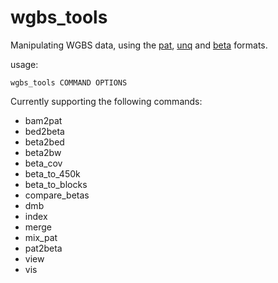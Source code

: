 # wgbs_tools
Manipulating WGBS data, using the [pat](https://github.com/nloyfer/wgbs_tools/blob/master/docs/pat_format.md), [unq](https://github.com/nloyfer/wgbs_tools/blob/master/docs/unq_format.md) and [beta](https://github.com/nloyfer/wgbs_tools/blob/master/docs/beta_format.md) formats.

usage:
```
wgbs_tools COMMAND OPTIONS
```

Currently supporting the following commands:
* bam2pat
* bed2beta
* beta2bed
* beta2bw
* beta_cov
* beta_to_450k
* beta_to_blocks
* compare_betas
* dmb
* index
* merge
* mix_pat
* pat2beta
* view
* vis
